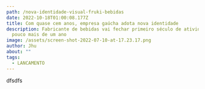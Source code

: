 ```yaml
---
path: /nova-identidade-visual-fruki-bebidas
date: 2022-10-18T01:00:08.177Z
title: Com quase cem anos, empresa gaúcha adota nova identidade
description: Fabricante de bebidas vai fechar primeiro século de atividades em
  pouco mais de um ano
image: /assets/screen-shot-2022-07-10-at-17.23.17.png
author: Jhu
about: ""
tags:
  - LANCAMENTO
---
```

d﻿fsdfs